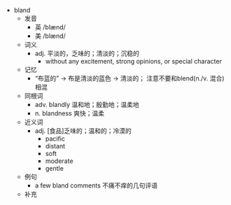 - bland
  - 发音
    - 英 /blænd/
    - 美 /blænd/
  - 词义
    - adj. 平淡的，乏味的；清淡的；沉稳的
      - without any excitement, strong opinions, or special character
  - 记忆
    - “布蓝的” → 布是清淡的蓝色 → 清淡的； 注意不要和blend(n./v. 混合)相混
  - 同根词
    - adv. blandly 温和地；殷勤地；温柔地
    - n. blandness 爽快；温柔
  - 近义词
    - adj. [食品]乏味的；温和的；冷漠的
      - pacific
      - distant
      - soft
      - moderate
      - gentle
  - 例句
    - a few bland comments 不痛不痒的几句评语
  - 补充